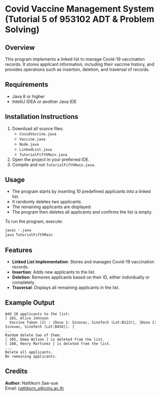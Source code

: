 # Covid Vaccine Management System  (Tutorial 5 of 953102 ADT & Problem Solving)

## Overview  
This program implements a linked list to manage Covid-19 vaccination records. It stores applicant information, including their vaccine history, and provides operations such as insertion, deletion, and traversal of records.  

## Requirements  
- Java 8 or higher  
- IntelliJ IDEA or another Java IDE  

## Installation Instructions  
1. Download all source files:  
   - `CovidVaccine.java`  
   - `Vaccine.java`  
   - `Node.java`  
   - `LinkedList.java`  
   - `TutorialFifthMain.java`  
2. Open the project in your preferred IDE.  
3. Compile and run `TutorialFifthMain.java`.  

## Usage  
- The program starts by inserting 10 predefined applicants into a linked list.  
- It randomly deletes two applicants.  
- The remaining applicants are displayed.  
- The program then deletes all applicants and confirms the list is empty.  

To run the program, execute:  
```bash
javac *.java
java TutorialFifthMain
```  

## Features  
- **Linked List Implementation**: Stores and manages Covid-19 vaccination records.  
- **Insertion**: Adds new applicants to the list.  
- **Deletion**: Removes applicants based on their ID, either individually or completely.  
- **Traversal**: Displays all remaining applicants in the list.  

## Example Output  
```
Add 10 applicants to the list:  
[ 101, Alice Johnson  
  Vaccine Taken (2) : |Dose 1: Sinovac, SinoTech (Lot:B123)|, |Dose 2: Sinovac, SinoTech (Lot:B456)|. ]  
...  
Random delete two of them:  
[ 105, Emma Wilson ] is deleted from the list.  
[ 108, Henry Martinez ] is deleted from the list.  
...  
Delete all applicants.  
No remaining applicants.  
```  

## Credits  
**Author:** Nattikorn Sae-sue  
Email: nattikorn_s@cmu.ac.th  
